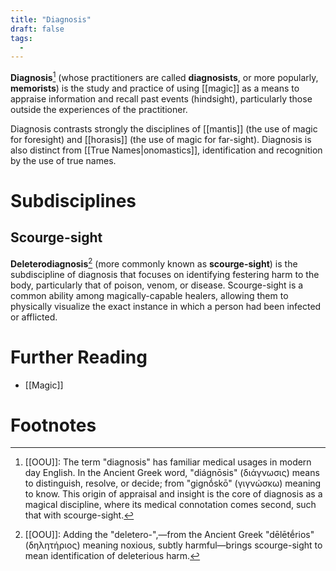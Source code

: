 ```yaml
---
title: "Diagnosis"
draft: false
tags:
  - 
---
```


**Diagnosis**[^diag] (whose practitioners are called **diagnosists**, or more popularly, **memorists**) is the study and practice of using [[magic]] as a means to appraise information and recall past events (hindsight), particularly those outside the experiences of the practitioner. 

Diagnosis contrasts strongly the disciplines of [[mantis]] (the use of magic for foresight) and [[horasis]] (the use of magic for far-sight). Diagnosis is also distinct from [[True Names|onomastics]], identification and recognition by the use of true names.

# Subdisciplines
## Scourge-sight
**Deleterodiagnosis**[^dele] (more commonly known as **scourge-sight**) is the subdiscipline of diagnosis that focuses on identifying festering harm to the body, particularly that of poison, venom, or disease. Scourge-sight is a common ability among magically-capable healers, allowing them to physically visualize the exact instance in which a person had been infected or afflicted.

# Further Reading
- [[Magic]]

# Footnotes
[^diag]:[[OOU]]: The term "diagnosis" has familiar medical usages in modern day English. In the Ancient Greek word, "diágnōsis" (διάγνωσις) means to distinguish, resolve, or decide; from "gignṓskō" (γιγνώσκω) meaning to know. This origin of appraisal and insight is the core of diagnosis as a magical discipline, where its medical connotation comes second, such that with scourge-sight.

[^dele]:[[OOU]]: Adding the "deletero-",—from the Ancient Greek "dēlētḗrios" (δηλητήριος) meaning noxious, subtly harmful—brings scourge-sight to mean identification of deleterious harm.